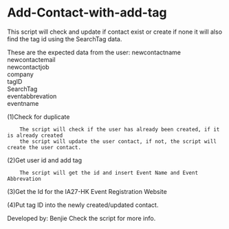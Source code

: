 # Add-Contact-with-add-tag

This script will check and update if contact exist or create if none it will also find the tag id using the SearchTag data.

These are the expected data from the user: newcontactname  
	newcontactemail  
	newcontactjob  
	company  
	tagID  
	SearchTag  
	eventabbrevation  
	eventname

(1)Check for duplicate

		The script will check if the user has already been created, if it is already created
		the script will update the user contact, if not, the script will create the user contact.

(2)Get user id and add tag

		The script will get the id and insert Event Name and Event Abbrevation

(3)Get the Id for the IA27-HK Event Registration Website

(4)Put tag ID into the newly created/updated contact.



  Developed by: Benjie
  Check the script for more info.
